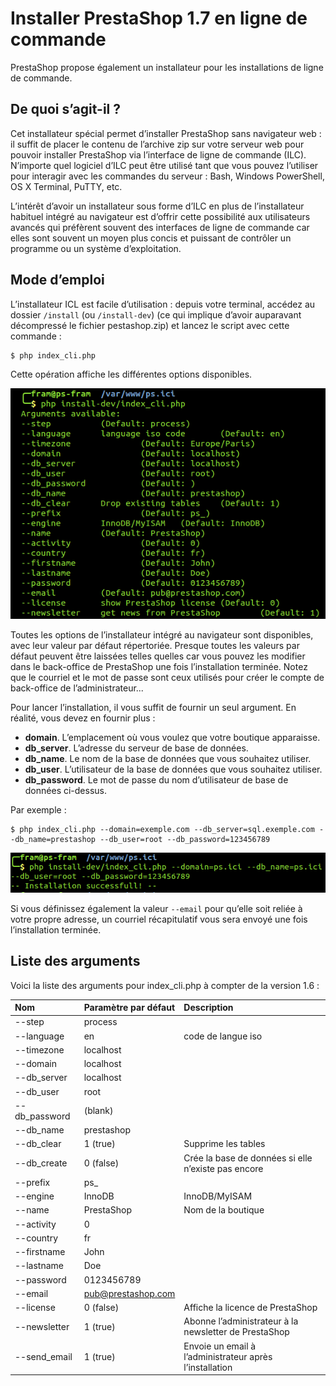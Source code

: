 # Installer PrestaShop 1.7 en ligne de commande

PrestaShop propose également un installateur pour les installations de ligne de commande. 

## De quoi s’agit-il ? <a id="InstallerPrestaShop1.7enlignedecommande-Dequois&#x2019;agit-il?"></a>

Cet installateur spécial permet d’installer PrestaShop sans navigateur web : il suffit de placer le contenu de l’archive zip sur votre serveur web pour pouvoir installer PrestaShop via l’interface de ligne de commande \(ILC\). N’importe quel logiciel d’ILC peut être utilisé tant que vous pouvez l’utiliser pour interagir avec les commandes du serveur : Bash, Windows PowerShell, OS X Terminal, PuTTY, etc.

L’intérêt d’avoir un installateur sous forme d’ILC en plus de l’installateur habituel intégré au navigateur est d’offrir cette possibilité aux utilisateurs avancés qui préfèrent souvent des interfaces de ligne de commande car elles sont souvent un moyen plus concis et puissant de contrôler un programme ou un système d’exploitation.

## Mode d’emploi <a id="InstallerPrestaShop1.7enlignedecommande-Moded&#x2019;emploi"></a>

L’installateur ICL est facile d’utilisation : depuis votre terminal, accédez au dossier `/install` \(ou `/install-dev`\) \(ce qui implique d’avoir auparavant décompressé le fichier pestashop.zip\) et lancez le script avec cette commande :

```text
$ php index_cli.php
```

Cette opération affiche les différentes options disponibles.

![](../.gitbook/assets/53641263.png)

Toutes les options de l’installateur intégré au navigateur sont disponibles, avec leur valeur par défaut répertoriée. Presque toutes les valeurs par défaut peuvent être laissées telles quelles car vous pouvez les modifier dans le back-office de PrestaShop une fois l’installation terminée. Notez que le courriel et le mot de passe sont ceux utilisés pour créer le compte de back-office de l’administrateur...

Pour lancer l’installation, il vous suffit de fournir un seul argument. En réalité, vous devez en fournir plus :

* **domain**. L’emplacement où vous voulez que votre boutique apparaisse.
* **db\_server**. L’adresse du serveur de base de données.
* **db\_name**. Le nom de la base de données que vous souhaitez utiliser.
* **db\_user**. L’utilisateur de la base de données que vous souhaitez utiliser.
* **db\_password**. Le mot de passe du nom d’utilisateur de base de données ci-dessus.

Par exemple :

```text
$ php index_cli.php --domain=exemple.com --db_server=sql.exemple.com --db_name=prestashop --db_user=root --db_password=123456789
```

![](../.gitbook/assets/53641264.png)

Si vous définissez également la valeur `--email` pour qu’elle soit reliée à votre propre adresse, un courriel récapitulatif vous sera envoyé une fois l’installation terminée.

## Liste des arguments <a id="InstallerPrestaShop1.7enlignedecommande-Listedesarguments"></a>

Voici la liste des arguments pour index\_cli.php à compter de la version 1.6 :

| **Nom** | **Paramètre par défaut** | **Description** |
| :--- | :--- | :--- |
| --step | process |  |
| --language | en | code de langue iso |
| --timezone | localhost |  |
| --domain | localhost |  |
| --db\_server | localhost |  |
| --db\_user | root |  |
| --db\_password | \(blank\) |  |
| --db\_name | prestashop |  |
| --db\_clear | 1 \(true\) | Supprime les tables |
| --db\_create | 0 \(false\) | Crée la base de données si elle n’existe pas encore |
| --prefix | ps\_ |  |
| --engine | InnoDB | InnoDB/MyISAM |
| --name | PrestaShop | Nom de la boutique |
| --activity | 0 |  |
| --country | fr |  |
| --firstname | John |  |
| --lastname | Doe |  |
| --password | 0123456789 |  |
| --email | [pub@prestashop.com](mailto:pub@prestashop.com) |  |
| --license | 0 \(false\) | Affiche la licence de PrestaShop |
| --newsletter | 1 \(true\) | Abonne l’administrateur à la newsletter de PrestaShop |
| --send\_email | 1 \(true\) | Envoie un email à l’administrateur après l’installation |


